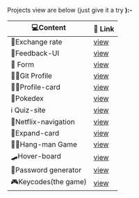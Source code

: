 Projects view are below (just give it a try <b>):- 

|💻Content      |     🔗 Link                                                |
| -------------    | ---                                                      |
| 💱Exchange rate | [view](https://nimble-narwhal-6026c5.netlify.app/)        |
| 🏣Feedback-UI   | [view](https://lambent-buttercream-5ebba3.netlify.app/)   |
|💁 Form          | [view](https://stellular-pony-52fd34.netlify.app/)        |
| 🧑‍💼Git Profile   | [view](https://glowing-croquembouch4492dc.netlify.app/)   |
| 🧑‍💼Profile-card  | [view](https://dapper-sundae-227be0.netlify.app/)         |
| 🐅Pokedex       | [view](https://visionary-bombolone-c3b8f0.netlify.app/)   |
| ℹ️ Quiz-site      | [view](https://rainbow-marshmallow-85507a.netlify.app/)   |
| 📔Netflix-navigation| [view](https://unique-sable-d3aa86.netlify.app/)      |
| 🎴Expand-card   | [view](https://legendary-shortbread-ece861.netlify.app/)  |
| 🧗‍♂️Hang-man Game | [view](https://keen-quokka-8f1b52.netlify.app/)           |
| 🛹Hover-board   | [view](https://resplendent-kitsune-2b2a01.netlify.app/)   |
| 🔏Password generator | [view](https://aquamarine-elf-603e9a.netlify.app/)   |
| 🎮Keycodes(the game) | [view](https://joyful-crostata-81d07a.netlify.app/)  |
